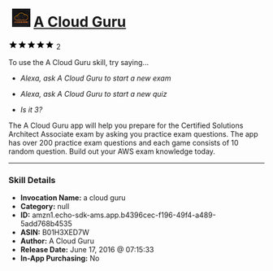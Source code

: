 # &nbsp;<img src="skill_icon" alt="A Cloud Guru icon" width="36"> [A Cloud Guru](http://alexa.amazon.com/#skills/amzn1.echo-sdk-ams.app.b4396cec-f196-49f4-a489-5add768b4535)
![5 stars](../../images/ic_star_black_18dp_1x.png)![5 stars](../../images/ic_star_black_18dp_1x.png)![5 stars](../../images/ic_star_black_18dp_1x.png)![5 stars](../../images/ic_star_black_18dp_1x.png)![5 stars](../../images/ic_star_black_18dp_1x.png) 2

To use the A Cloud Guru skill, try saying...

* *Alexa, ask A Cloud Guru to start a new exam*

* *Alexa, ask A Cloud Guru to start a new quiz*

* *Is it 3?*

The A Cloud Guru app will help you prepare for the Certified Solutions Architect Associate exam by asking you practice exam questions. The app has over 200 practice exam questions and each game consists of 10 random question. Build out your AWS exam knowledge today.

***

### Skill Details

* **Invocation Name:** a cloud guru
* **Category:** null
* **ID:** amzn1.echo-sdk-ams.app.b4396cec-f196-49f4-a489-5add768b4535
* **ASIN:** B01H3XED7W
* **Author:** A Cloud Guru
* **Release Date:** June 17, 2016 @ 07:15:33
* **In-App Purchasing:** No
